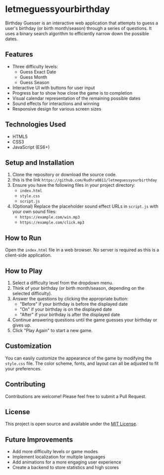 # letmeguessyourbirthday

Birthday Guesser is an interactive web application that attempts to guess a user's birthday (or birth month/season) through a series of questions. It uses a binary search algorithm to efficiently narrow down the possible dates.

## Features

- Three difficulty levels:
  - Guess Exact Date
  - Guess Month
  - Guess Season
- Interactive UI with buttons for user input
- Progress bar to show how close the game is to completion
- Visual calendar representation of the remaining possible dates
- Sound effects for interactions and winning
- Responsive design for various screen sizes

## Technologies Used

- HTML5
- CSS3
- JavaScript (ES6+)

## Setup and Installation

1. Clone the repository or download the source code.
2. this is the link `https://github.com/Rudhra0811/letmeguessyourbirthday`
3. Ensure you have the following files in your project directory:
   - `index.html`
   - `style.css`
   - `script.js`
4. (Optional) Replace the placeholder sound effect URLs in `script.js` with your own sound files:
   - `https://example.com/win.mp3`
   - `https://example.com/click.mp3`

## How to Run

Open the `index.html` file in a web browser. No server is required as this is a client-side application.

## How to Play

1. Select a difficulty level from the dropdown menu.
2. Think of your birthday (or birth month/season, depending on the selected difficulty).
3. Answer the questions by clicking the appropriate button:
   - "Before" if your birthday is before the displayed date
   - "On" if your birthday is on the displayed date
   - "After" if your birthday is after the displayed date
4. Continue answering questions until the game guesses your birthday or gives up.
5. Click "Play Again" to start a new game.

## Customization

You can easily customize the appearance of the game by modifying the `style.css` file. The color scheme, fonts, and layout can all be adjusted to fit your preferences.

## Contributing

Contributions are welcome! Please feel free to submit a Pull Request.

## License

This project is open source and available under the [MIT License](LICENSE).

## Future Improvements

- Add more difficulty levels or game modes
- Implement localization for multiple languages
- Add animations for a more engaging user experience
- Create a backend to store statistics and high scores
